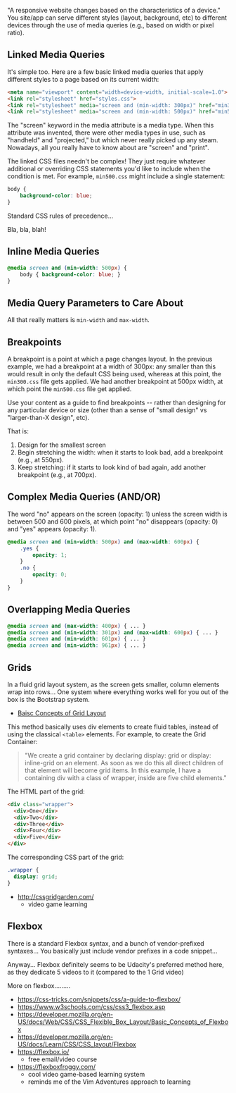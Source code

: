"A responsive website changes based on the characteristics of a device."  You site/app can serve
different styles (layout, background, etc) to different devices through the use of media queries (e.g., based on width or pixel
ratio).

## Linked Media Queries
It's simple too. Here are a few basic linked media queries that apply different styles to a page based
on its current width:

```html
<meta name="viewport" content="width=device-width, initial-scale=1.0">
<link rel="stylesheet" href="styles.css">
<link rel="stylesheet" media="screen and (min-width: 300px)" href="min300.css">
<link rel="stylesheet" media="screen and (min-width: 500px)" href="min500.css">
```

The "screen" keyword in the media attribute is a media type.  When this attribute was invented, there
were other media types in use, such as "handheld" and "projected," but which never really picked up any 
steam.  Nowadays, all you really have to know about are "screen" and "print".

The linked CSS files needn't be complex!  They just require whatever additional or overriding
CSS statements you'd like to include when the condition is met.  For example, `min500.css`
might include a single statement:

```css
body {
    background-color: blue;
}
```

Standard CSS rules of precedence...

Bla, bla, blah!

## Inline Media Queries
```css
@media screen and (min-width: 500px) {
    body { background-color: blue; }
}
```

## Media Query Parameters to Care About
All that really matters is `min-width` and `max-width`.

## Breakpoints
A breakpoint is a point at which a page changes layout.  In the previous example, we had a breakpoint
at a width of 300px: any smaller than this would result in only the default CSS being used, whereas
at this point, the `min300.css` file gets applied.  We had another breakpoint at 500px width, at which
point the `min500.css` file get applied.

Use your content as a guide to find breakpoints -- rather than designing for any particular device or
size (other than a sense of "small design" vs "larger-than-X design", etc).  

That is:
1. Design for the smallest screen
2. Begin stretching the width:  when it starts to look bad, add a breakpoint (e.g., at 550px).
3. Keep stretching: if it starts to look kind of bad again, add another breakpoint (e.g., at 700px).


## Complex Media Queries (AND/OR)
The word "no" appears on the screen (opacity: 1) unless the screen width is between
500 and 600 pixels, at which point "no" disappears (opacity: 0) and "yes"
appears (opacity: 1). 
```css
@media screen and (min-width: 500px) and (max-width: 600px) {
    .yes {
        opacity: 1;
    }
    .no {
        opacity: 0;
    }
}
```

## Overlapping Media Queries
```css
@media screen and (max-width: 400px) { ... }
@media screen and (min-width: 301px) and (max-width: 600px) { ... }
@media screen and (min-width: 601px) { ... }
@media screen and (min-width: 961px) { ... }
```

## Grids
In a fluid grid layout system, as the screen gets smaller, column elements wrap 
into rows... One system where everything works well for you out of the box is the 
Bootstrap system.

* [Baisc Concepts of Grid Layout](https://developer.mozilla.org/en-US/docs/Web/CSS/CSS_Grid_Layout/Basic_Concepts_of_Grid_Layout)

This method basically uses div elements to create fluid tables, instead of using
the classical `<table>` elements. For example, to create the Grid Container:

> "We create a grid container by declaring display: grid or display: inline-grid on an element. As soon as we do this all direct children of that element will become grid items.  In this example, I have a containing div with a class of wrapper, inside are five child elements."

The HTML part of the grid:
```html
<div class="wrapper">
  <div>One</div>
  <div>Two</div>
  <div>Three</div>
  <div>Four</div>
  <div>Five</div>
</div>
```

The corresponding CSS part of the grid:
```css
.wrapper {
  display: grid;
}
```

* http://cssgridgarden.com/
    - video game learning


## Flexbox
There is a standard Flexbox syntax, and a bunch of vendor-prefixed syntaxes... You basically
just include vendor prefixes in a code snippet...

Anyway... Flexbox definitely seems to be Udacity's preferred method here, as they dedicate 5 videos
to it (compared to the 1 Grid video)

More on flexbox.........

* https://css-tricks.com/snippets/css/a-guide-to-flexbox/
* https://www.w3schools.com/css/css3_flexbox.asp
* https://developer.mozilla.org/en-US/docs/Web/CSS/CSS_Flexible_Box_Layout/Basic_Concepts_of_Flexbox
* https://developer.mozilla.org/en-US/docs/Learn/CSS/CSS_layout/Flexbox
* https://flexbox.io/
    - free email/video course 
* https://flexboxfroggy.com/
    - cool video game-based learning system
    - reminds me of the Vim Adventures approach to learning
